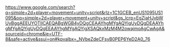 https://www.google.com/search?q=simple+2d+player+movement+unity+script&rlz=1C1GCEB_enUS1095US1095&oq=simple+2d+player+movement+unity+script&gs_lcrp=EgZjaHJvbWUyBggAEEUYOTIICAEQABgWGB4yDQgCEAAYhgMYgAQYigUyDQgDEAAYhgMYgAQYigUyDQgEEAAYhgMYgAQYigXSAQkxMzM4M2owajmoAgCwAgA&sourceid=chrome&ie=UTF-8&safe=active&ssui=on#kpvalbx=_NVbeZdeCFsyB0PEP6YeD2A0_76
